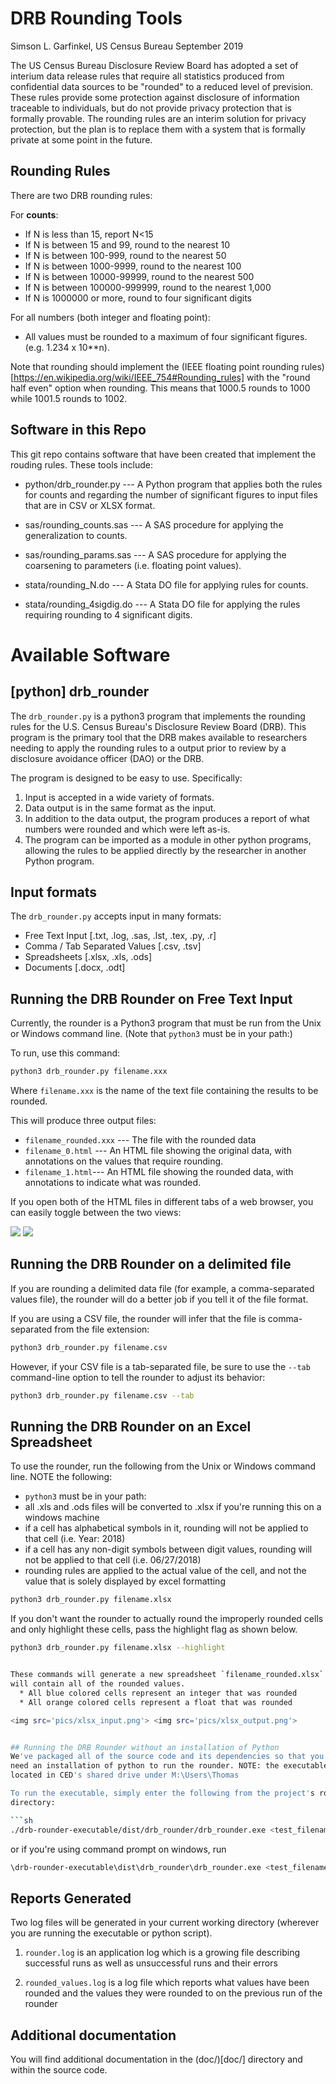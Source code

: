 # DRB Rounding Tools
Simson L. Garfinkel, US Census Bureau
September 2019

The US Census Bureau Disclosure Review Board has adopted a set of
interium data release rules that require all statistics produced from
confidential data sources to be "rounded" to a reduced level of
prevision.  These rules provide some protection against disclosure of
information traceable to individuals, but do not provide privacy
protection that is formally provable. The rounding rules are an
interim solution for privacy protection, but the plan is to replace
them with a system that is formally private at some point in the
future.

## Rounding Rules

There are two DRB rounding rules:

For __counts__:

  * If N is less than 15, report N<15
  * If N is between 15 and 99, round to the nearest 10
  * If N is between 100-999, round to the nearest 50
  * If N is between 1000-9999, round to the nearest 100
  * If N is between 10000-99999, round to the nearest 500
  * If N is between 100000-999999, round to the nearest 1,000
  * If N is 1000000 or more, round to four significant digits

For all numbers (both integer and floating point):

  * All values must be rounded to a maximum of four significant
  figures. (e.g. 1.234 x 10**n).

Note that rounding should implement the (IEEE floating point rounding
rules)[https://en.wikipedia.org/wiki/IEEE_754#Rounding_rules] with the
"round half even" option when rounding. This means that 1000.5 rounds
to 1000 while 1001.5 rounds to 1002.

## Software in this Repo
This git repo contains software that have been created that implement the
rouding rules. These tools include:

* python/drb_rounder.py --- A Python program that applies both the
  rules for counts and regarding the number of significant figures to
  input files that are in CSV or XLSX format.

* sas/rounding_counts.sas --- A SAS procedure for applying the
  generalization to counts.

* sas/rounding_params.sas --- A SAS procedure for applying the
  coarsening to parameters (i.e. floating point values).

* stata/rounding_N.do --- A Stata DO file for applying rules for
  counts.

* stata/rounding_4sigdig.do --- A Stata DO file for applying the rules
  requiring rounding to 4 significant digits.

# Available Software

## [python] drb_rounder

The `drb_rounder.py` is a python3 program that implements the rounding rules for the
U.S. Census Bureau's Disclosure Review Board (DRB). This program is the
primary tool that the DRB makes available to researchers needing to
apply the rounding rules to a output prior to review by a disclosure
avoidance officer (DAO) or the DRB.

The program is designed to be easy to use. Specifically:

1. Input is accepted in a wide variety of formats.
2. Data output is in the same format as the input.
3. In addition to the data output, the program produces a report of what numbers were rounded and which were left as-is.
4. The program can be imported as a module in other python programs, allowing the rules to be applied directly by the researcher in another Python program.


## Input formats

The `drb_rounder.py` accepts input in many formats:

* Free Text Input [.txt, .log, .sas, .lst, .tex, .py, .r]
* Comma / Tab Separated Values [.csv, .tsv]
* Spreadsheets [.xlsx, .xls, .ods]
* Documents [.docx, .odt]

## Running the DRB Rounder on Free Text Input
Currently, the rounder is a Python3 program that must be run from the Unix or Windows command line.
(Note that `python3` must be in your path:)

To run, use this command:

```sh
python3 drb_rounder.py filename.xxx
```

Where `filename.xxx` is the name of the text file containing the results to be
rounded.

This will produce three output files:
  * `filename_rounded.xxx` --- The file with the rounded data
  * `filename_0.html` --- An HTML file showing the original data, with
  annotations on the values that require rounding.
  * `filename_1.html`--- An HTML file showing the rounded data, with
  annotations to indicate what was rounded.

If you open both of the HTML files in different tabs of a web browser, you can
easily toggle between the two views:

<img src='pics/input0.png'> <img src='pics/input1.png'>

## Running the DRB Rounder on a delimited file

If you are rounding a delimited data file (for example, a comma-separated values file), the rounder will do a better job if you tell it of the file format.

If you are using a CSV file, the rounder will infer that the file is comma-separated from the file extension:

```sh
python3 drb_rounder.py filename.csv
```

However, if your CSV file is a tab-separated file, be sure to use the `--tab` command-line option to tell the rounder to adjust its behavior:

```sh
python3 drb_rounder.py filename.csv --tab
```

## Running the DRB Rounder on an Excel Spreadsheet
To use the rounder, run the following from the Unix or Windows command line.
NOTE the following:
  * `python3` must be in your path:
  * all .xls and .ods files will be converted to .xlsx if you're running this
  on a windows machine
  * if a cell has alphabetical symbols in it, rounding will not be applied to
  that cell (i.e. Year: 2018)
  * if a cell has any non-digit symbols between digit values, rounding will not
  be applied to that cell (i.e. 06/27/2018)
  * rounding rules are applied to the actual value of the cell, and not the 
  value that is solely displayed by excel formatting

```sh
python3 drb_rounder.py filename.xlsx
```
If you don't want the rounder to actually round the improperly rounded cells and
only highlight these cells, pass the highlight flag as shown below.

```sh
python3 drb_rounder.py filename.xlsx --highlight


These commands will generate a new spreadsheet `filename_rounded.xlsx` which
will contain all of the rounded values.
  * All blue colored cells represent an integer that was rounded
  * All orange colored cells represent a float that was rounded

<img src='pics/xlsx_input.png'> <img src='pics/xlsx_output.png'>


## Running the DRB Rounder without an installation of Python
We've packaged all of the source code and its dependencies so that you don't
need an installation of python to run the rounder. NOTE: the executable is
located in CED's shared drive under M:\Users\Thomas

To run the executable, simply enter the following from the project's root 
directory:

```sh
./drb-rounder-executable/dist/drb_rounder/drb_rounder.exe <test_filename_here>
```

or if you're using command prompt on windows, run

```sh
\drb-rounder-executable\dist\drb_rounder\drb_rounder.exe <test_filename_here>
```


## Reports Generated
Two log files will be generated in your current working directory (wherever you
are running the executable or python script).

1. `rounder.log` is an application log which is a growing file describing successful runs as well as unsuccessful runs and their errors

2. `rounded_values.log` is a log file which reports what values have been rounded and the values they were rounded to on the previous run of the rounder


## Additional documentation

You will find additional documentation in the (doc/)[doc/] directory and within the source code.

